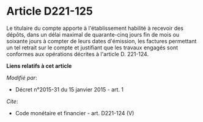 # Article D221-125

Le titulaire du compte apporte à l'établissement habilité à recevoir des dépôts, dans un délai maximal de quarante-cinq jours
fin de mois ou soixante jours à compter de leurs dates d'émission, les factures permettant un tel retrait sur le compte et
justifiant que les travaux engagés sont conformes aux opérations décrites à l'article D. 221-124.

**Liens relatifs à cet article**

_Modifié par_:

  - Décret n°2015-31 du 15 janvier 2015 - art. 1

_Cite_:

  - Code monétaire et financier - art. D221-124 (V)
